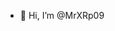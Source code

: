 - 👋 Hi, I’m @MrXRp09

<!---
MrXRp09/MrXRp09 is a ✨ special ✨ repository because its `README.md` (this file) appears on your GitHub profile.
You can click the Preview link to take a look at your changes.
--->

